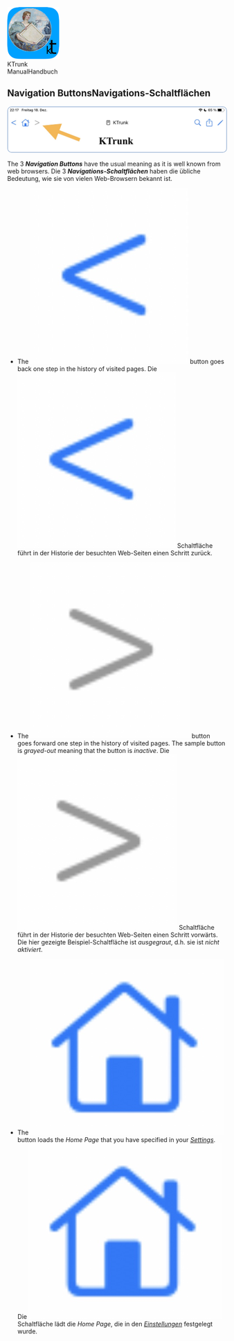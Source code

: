 
<div class="logoRow">
  <div class="logoColumn logoColumnLeft">
    <img src="./../logo120.png">
  </div>
  <div class="logoColumn logoColumnRight">
    <div class="vCentered">
      <div class="logoTitle">KTrunk</div>
      <div class="logoTitle"><span class="en">Manual</span><span class="de">Handbuch</span></div>
    </div>
  </div>
</div>


## <span class="en">Navigation Buttons</span><span class="de">Navigations-Schaltflächen</span>

<img src="NavigationButtons.png" style="border: 2px solid #B0C4DE; border-radius: 10px;">

<span class="en">The 3 ***Navigation Buttons*** have the usual meaning as it is well known from web browsers.</span>
<span class="de">Die 3 ***Navigations-Schaltflächen*** haben die übliche Bedeutung, wie sie von vielen Web-Browsern bekannt ist.</span>

 * <span class="en">The <img src="NavigationButtonBackward.jpg" class="appButton"> button goes back one step in the history of visited pages.</span>
<span class="de">Die <img src="NavigationButtonBackward.jpg" class="appButton"> Schaltfläche führt in der Historie der besuchten Web-Seiten einen Schritt zurück.</span>

 * <span class="en">The <img src="NavigationButtonForward.jpg" class="appButton"> button goes forward one step in the history of visited pages. The sample button is *grayed-out* meaning that the button is *inactive*.</span>
<span class="de">Die <img src="NavigationButtonForward.jpg" class="appButton"> Schaltfläche führt in der Historie der besuchten Web-Seiten einen Schritt vorwärts. Die hier gezeigte Beispiel-Schaltfläche ist *ausgegraut*, d.h. sie ist *nicht aktiviert*.</span>

 * <span class="en">The <img src="NavigationButtonHome.jpg" class="appButton"> button loads the *Home Page* that you have specified in your *[Settings](Settings.md)*.</span>
<span class="de">Die <img src="NavigationButtonHome.jpg" class="appButton"> Schaltfläche lädt die *Home Page*, die in den *[Einstellungen](Settings.md)* festgelegt wurde.</span>
